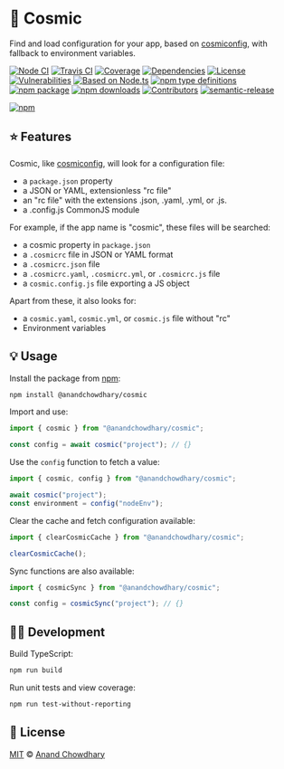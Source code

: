 # 🌌 Cosmic

Find and load configuration for your app, based on [cosmiconfig](https://github.com/davidtheclark/cosmiconfig#explorersearch), with fallback to environment variables.

[![Node CI](https://img.shields.io/github/workflow/status/AnandChowdhary/cosmic/Node%20CI?label=GitHub%20CI&logo=github)](https://github.com/AnandChowdhary/cosmic/actions)
[![Travis CI](https://img.shields.io/travis/AnandChowdhary/cosmic?label=Travis%20CI&logo=travis%20ci&logoColor=%23fff)](https://travis-ci.org/AnandChowdhary/cosmic)
[![Coverage](https://coveralls.io/repos/github/AnandChowdhary/cosmic/badge.svg?branch=master&v=2)](https://coveralls.io/github/AnandChowdhary/cosmic?branch=master)
[![Dependencies](https://img.shields.io/librariesio/release/npm/@anandchowdhary/cosmic)](https://libraries.io/npm/@anandchowdhary%2Fcosmic)
[![License](https://img.shields.io/npm/l/@anandchowdhary/cosmic)](https://github.com/AnandChowdhary/cosmic/blob/master/LICENSE)
[![Vulnerabilities](https://img.shields.io/snyk/vulnerabilities/npm/@anandchowdhary/cosmic.svg)](https://snyk.io/test/npm/@anandchowdhary/cosmic)
[![Based on Node.ts](https://img.shields.io/badge/based%20on-node.ts-brightgreen)](https://github.com/AnandChowdhary/node.ts)
[![npm type definitions](https://img.shields.io/npm/types/@anandchowdhary/cosmic.svg)](https://unpkg.com/browse/@anandchowdhary/cosmic/dist/index.d.ts)
[![npm package](https://img.shields.io/npm/v/@anandchowdhary/cosmic.svg)](https://www.npmjs.com/package/node.ts)
[![npm downloads](https://img.shields.io/npm/dw/@anandchowdhary/cosmic)](https://www.npmjs.com/package/node.ts)
[![Contributors](https://img.shields.io/github/contributors/AnandChowdhary/cosmic)](https://github.com/AnandChowdhary/cosmic/graphs/contributors)
[![semantic-release](https://img.shields.io/badge/%20%20%F0%9F%93%A6%F0%9F%9A%80-semantic--release-e10079.svg)](https://github.com/semantic-release/semantic-release)

[![npm](https://nodei.co/npm/@anandchowdhary/cosmic.png)](https://www.npmjs.com/package/@anandchowdhary/cosmic)

## ⭐ Features

Cosmic, like [cosmiconfig](https://github.com/davidtheclark/cosmiconfig#explorersearch), will look for a configuration file:

- a `package.json` property
- a JSON or YAML, extensionless "rc file"
- an "rc file" with the extensions .json, .yaml, .yml, or .js.
- a .config.js CommonJS module

For example, if the app name is "cosmic", these files will be searched:

- a cosmic property in `package.json`
- a `.cosmicrc` file in JSON or YAML format
- a `.cosmicrc.json` file
- a `.cosmicrc.yaml`, `.cosmicrc.yml`, or `.cosmicrc.js` file
- a `cosmic.config.js` file exporting a JS object

Apart from these, it also looks for:

- a `cosmic.yaml`, `cosmic.yml`, or `cosmic.js` file without "rc"
- Environment variables

## 💡 Usage

Install the package from [npm](https://www.npmjs.com/package/@anandchowdhary/cosmic):

```bash
npm install @anandchowdhary/cosmic
```

Import and use:

```ts
import { cosmic } from "@anandchowdhary/cosmic";

const config = await cosmic("project"); // {}
```

Use the `config` function to fetch a value:

```ts
import { cosmic, config } from "@anandchowdhary/cosmic";

await cosmic("project");
const environment = config("nodeEnv");
```

Clear the cache and fetch configuration available:

```ts
import { clearCosmicCache } from "@anandchowdhary/cosmic";

clearCosmicCache();
```

Sync functions are also available:

```ts
import { cosmicSync } from "@anandchowdhary/cosmic";

const config = cosmicSync("project"); // {}
```

## 👩‍💻 Development

Build TypeScript:

```bash
npm run build
```

Run unit tests and view coverage:

```bash
npm run test-without-reporting
```

## 📄 License

[MIT](./LICENSE) © [Anand Chowdhary](https://anandchowdhary.com)
